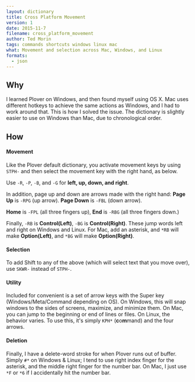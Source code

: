 ```yaml
---
layout: dictionary
title: Cross Platform Movement
version: 1
date: 2015-11-7
filename: cross_platform_movement
author: Ted Morin
tags: commands shortcuts windows linux mac
what: Movement and selection across Mac, Windows, and Linux
formats:
  - json
---
```


## Why

I learned Plover on Windows, and then found myself using OS X. Mac uses different hotkeys to achieve the same actions as Windows, and I had to work around that. This is how I solved the issue. The dictionary is slightly easier to use on Windows than Mac, due to chronological order.

## How

#### Movement

Like the Plover default dictionary, you activate movement keys by using `STPH-` and then select the movement key with the right hand, as below.

Use `-R`, `-P`, `-B`, and `-G` for **left, up, down, and right**.

In addition, page up and down are arrows made with the right hand: **Page Up** is `-RPG` (up arrow). **Page Down** is `-FBL` (down arrow).

**Home** is `-FPL` (all three fingers up), **End** is `-RBG` (all three fingers down.)

Finally, `-RB` is **Control(Left)**, `-BG` is **Control(Right)**. These jump words left and right on Windows and Linux. For Mac, add an asterisk, and `*RB` will make **Option(Left)**, and `*BG` will make **Option(Right)**.

#### Selection

To add Shift to any of the above (which will select text that you move over), use `SKWR-` instead of `STPH-`.

#### Utility

Included for convenient is a set of arrow keys with the Super key (Windows/Meta/Command depending on OS). On Windows, this will snap windows to the sides of screens, maximize, and minimize them. On Mac, you can jump to the beginning or end of lines or files. On Linux, the behavior varies. To use this, it's simply `KPH*` (**c**o**m**mand) and the four arrows.

#### Deletion

Finally, I have a delete-word stroke for when Plover runs out of buffer. Simply `#*` on Windows & Linux; I tend to use right index finger for the asterisk, and the middle right finger for the number bar. On Mac, I just use `*F` or `*6` if I accidentally hit the number bar.
